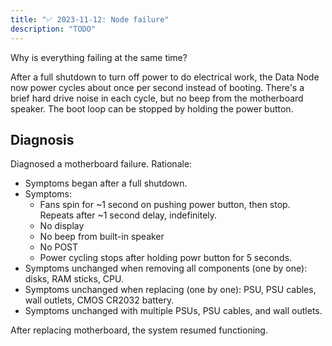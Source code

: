 ```yaml
---
title: "✅ 2023-11-12: Node failure"
description: "TODO"
---
```


Why is everything failing at the same time?

After a full shutdown to turn off power to do electrical work, the Data Node now power
cycles about once per second instead of booting. There's a brief hard drive noise in
each cycle, but no beep from the motherboard speaker. The boot loop can be stopped by
holding the power button.


## Diagnosis

Diagnosed a motherboard failure. Rationale:

  * Symptoms began after a full shutdown.
  * Symptoms:
      * Fans spin for ~1 second on pushing power button, then stop. Repeats after ~1
        second delay, indefinitely.
      * No display
      * No beep from built-in speaker
      * No POST
      * Power cycling stops after holding powr button for 5 seconds.
  * Symptoms unchanged when removing all components (one by one): disks, RAM sticks,
    CPU.
  * Symptoms unchanged when replacing (one by one): PSU, PSU cables, wall outlets, CMOS
    CR2032 battery.
  * Symptoms unchanged with multiple PSUs, PSU cables, and wall outlets.

After replacing motherboard, the system resumed functioning.
